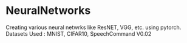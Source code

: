 # NeuralNetworks
Creating various neural netwrks like ResNET, VGG, etc. using pytorch. 
Datasets Used : MNIST, CIFAR10, SpeechCommand V0.02
